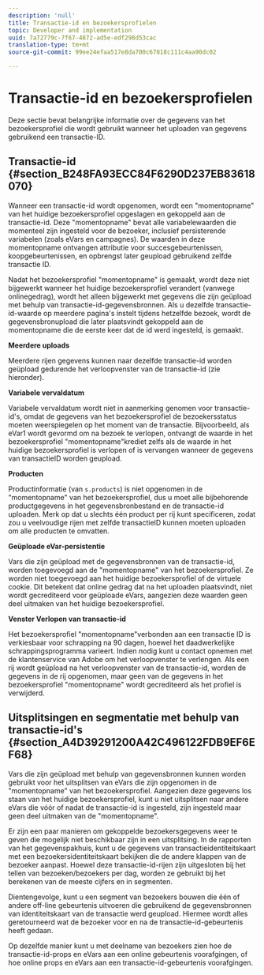 ```yaml
---
description: 'null'
title: Transactie-id en bezoekersprofielen
topic: Developer and implementation
uuid: 7a72779c-7f67-4872-ad5e-edf298d53cac
translation-type: tm+mt
source-git-commit: 99ee24efaa517e8da700c67818c111c4aa90dc02

---
```



# Transactie-id en bezoekersprofielen

Deze sectie bevat belangrijke informatie over de gegevens van het bezoekersprofiel die wordt gebruikt wanneer het uploaden van gegevens gebruikend een transactie-ID.

## Transactie-id {#section_B248FA93ECC84F6290D237EB83618070}

Wanneer een transactie-id wordt opgenomen, wordt een &quot;momentopname&quot; van het huidige bezoekersprofiel opgeslagen en gekoppeld aan de transactie-id. Deze &quot;momentopname&quot; bevat alle variabelewaarden die momenteel zijn ingesteld voor de bezoeker, inclusief persisterende variabelen (zoals eVars en campagnes). De waarden in deze momentopname ontvangen attributie voor succesgebeurtenissen, koopgebeurtenissen, en opbrengst later geupload gebruikend zelfde transactie ID.

Nadat het bezoekersprofiel &quot;momentopname&quot; is gemaakt, wordt deze niet bijgewerkt wanneer het huidige bezoekersprofiel verandert (vanwege onlinegedrag), wordt het alleen bijgewerkt met gegevens die zijn geüpload met behulp van transactie-id-gegevensbronnen. Als u dezelfde transactie-id-waarde op meerdere pagina&#39;s instelt tijdens hetzelfde bezoek, wordt de gegevensbronupload die later plaatsvindt gekoppeld aan de momentopname die de eerste keer dat de id werd ingesteld, is gemaakt.

**Meerdere uploads**

Meerdere rijen gegevens kunnen naar dezelfde transactie-id worden geüpload gedurende het verloopvenster van de transactie-id (zie hieronder).

**Variabele vervaldatum**

Variabele vervaldatum wordt niet in aanmerking genomen voor transactie-id&#39;s, omdat de gegevens van het bezoekersprofiel de bezoekersstatus moeten weerspiegelen op het moment van de transactie. Bijvoorbeeld, als eVar1 wordt gevormd om na bezoek te verlopen, ontvangt de waarde in het bezoekersprofiel &quot;momentopname&quot;krediet zelfs als de waarde in het huidige bezoekersprofiel is verlopen of is vervangen wanneer de gegevens van transactieID worden geupload.

**Producten**

Productinformatie (van `s.products`) is niet opgenomen in de &quot;momentopname&quot; van het bezoekersprofiel, dus u moet alle bijbehorende productgegevens in het gegevensbronbestand en de transactie-id uploaden. Merk op dat u slechts één product per rij kunt specificeren, zodat zou u veelvoudige rijen met zelfde transactieID kunnen moeten uploaden om alle producten te omvatten.

**Geüploade eVar-persistentie**

Vars die zijn geüpload met de gegevensbronnen van de transactie-id, worden toegevoegd aan de &quot;momentopname&quot; van het bezoekersprofiel. Ze worden niet toegevoegd aan het huidige bezoekersprofiel of de virtuele cookie. Dit betekent dat online gedrag dat na het uploaden plaatsvindt, niet wordt gecrediteerd voor geüploade eVars, aangezien deze waarden geen deel uitmaken van het huidige bezoekersprofiel.

**Venster Verlopen van transactie-id**

Het bezoekersprofiel &quot;momentopname&quot;verbonden aan een transactie ID is verkiesbaar voor schrapping na 90 dagen, hoewel het daadwerkelijke schrappingsprogramma varieert. Indien nodig kunt u contact opnemen met de klantenservice van Adobe om het verloopvenster te verlengen. Als een rij wordt geüpload na het verloopvenster van de transactie-id, worden de gegevens in de rij opgenomen, maar geen van de gegevens in het bezoekersprofiel &quot;momentopname&quot; wordt gecrediteerd als het profiel is verwijderd.

## Uitsplitsingen en segmentatie met behulp van transactie-id&#39;s {#section_A4D39291200A42C496122FDB9EF6EF68}

Vars die zijn geüpload met behulp van gegevensbronnen kunnen worden gebruikt voor het uitsplitsen van eVars die zijn opgenomen in de &quot;momentopname&quot; van het bezoekersprofiel. Aangezien deze gegevens los staan van het huidige bezoekersprofiel, kunt u niet uitsplitsen naar andere eVars die vóór of nadat de transactie-id is ingesteld, zijn ingesteld maar geen deel uitmaken van de &quot;momentopname&quot;.

Er zijn een paar manieren om gekoppelde bezoekersgegevens weer te geven die mogelijk niet beschikbaar zijn in een uitsplitsing. In de rapporten van het gegevenspakhuis, kunt u de gegevens van transactieidentiteitskaart met een bezoekersidentiteitskaart bekijken die de andere klappen van de bezoeker aanpast. Hoewel deze transactie-id-rijen zijn uitgesloten bij het tellen van bezoeken/bezoekers per dag, worden ze gebruikt bij het berekenen van de meeste cijfers en in segmenten.

Dientengevolge, kunt u een segment van bezoekers bouwen die één of andere off-line gebeurtenis uitvoeren die gebruikend de gegevensbronnen van identiteitskaart van de transactie werd geupload. Hiermee wordt alles geretourneerd wat de bezoeker voor en na de transactie-id-gebeurtenis heeft gedaan.

Op dezelfde manier kunt u met deelname van bezoekers zien hoe de transactie-id-props en eVars aan een online gebeurtenis voorafgingen, of hoe online props en eVars aan een transactie-id-gebeurtenis voorafgingen.
